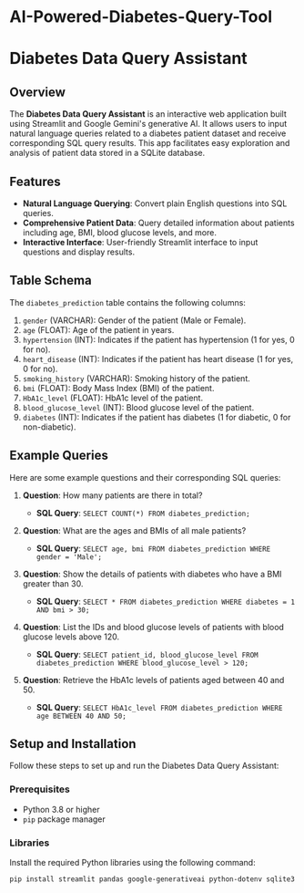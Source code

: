 # AI-Powered-Diabetes-Query-Tool 

# Diabetes Data Query Assistant

## Overview

The **Diabetes Data Query Assistant** is an interactive web application built using Streamlit and Google Gemini's generative AI. It allows users to input natural language queries related to a diabetes patient dataset and receive corresponding SQL query results. This app facilitates easy exploration and analysis of patient data stored in a SQLite database.

## Features

- **Natural Language Querying**: Convert plain English questions into SQL queries.
- **Comprehensive Patient Data**: Query detailed information about patients including age, BMI, blood glucose levels, and more.
- **Interactive Interface**: User-friendly Streamlit interface to input questions and display results.

## Table Schema

The `diabetes_prediction` table contains the following columns:

1. `gender` (VARCHAR): Gender of the patient (Male or Female).
2. `age` (FLOAT): Age of the patient in years.
3. `hypertension` (INT): Indicates if the patient has hypertension (1 for yes, 0 for no).
4. `heart_disease` (INT): Indicates if the patient has heart disease (1 for yes, 0 for no).
5. `smoking_history` (VARCHAR): Smoking history of the patient.
6. `bmi` (FLOAT): Body Mass Index (BMI) of the patient.
7. `HbA1c_level` (FLOAT): HbA1c level of the patient.
8. `blood_glucose_level` (INT): Blood glucose level of the patient.
9. `diabetes` (INT): Indicates if the patient has diabetes (1 for diabetic, 0 for non-diabetic).

## Example Queries

Here are some example questions and their corresponding SQL queries:

1. **Question**: How many patients are there in total?
   - **SQL Query**: `SELECT COUNT(*) FROM diabetes_prediction;`

2. **Question**: What are the ages and BMIs of all male patients?
   - **SQL Query**: `SELECT age, bmi FROM diabetes_prediction WHERE gender = 'Male';`

3. **Question**: Show the details of patients with diabetes who have a BMI greater than 30.
   - **SQL Query**: `SELECT * FROM diabetes_prediction WHERE diabetes = 1 AND bmi > 30;`

4. **Question**: List the IDs and blood glucose levels of patients with blood glucose levels above 120.
   - **SQL Query**: `SELECT patient_id, blood_glucose_level FROM diabetes_prediction WHERE blood_glucose_level > 120;`

5. **Question**: Retrieve the HbA1c levels of patients aged between 40 and 50.
   - **SQL Query**: `SELECT HbA1c_level FROM diabetes_prediction WHERE age BETWEEN 40 AND 50;`

## Setup and Installation

Follow these steps to set up and run the Diabetes Data Query Assistant:

### Prerequisites

- Python 3.8 or higher
- `pip` package manager

### Libraries

Install the required Python libraries using the following command:

```bash
pip install streamlit pandas google-generativeai python-dotenv sqlite3
